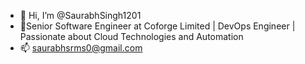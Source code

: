 - 👋 Hi, I’m @SaurabhSingh1201
- 👀Senior Software Engineer at Coforge Limited | DevOps Engineer | Passionate about Cloud Technologies and Automation
- 📫 saurabhsrms0@gmail.com

<!---
SaurabhSingh1201/SaurabhSingh1201 is a ✨ special ✨ repository because its `README.md` (this file) appears on your GitHub profile.
You can click the Preview link to take a look at your changes.
--->
